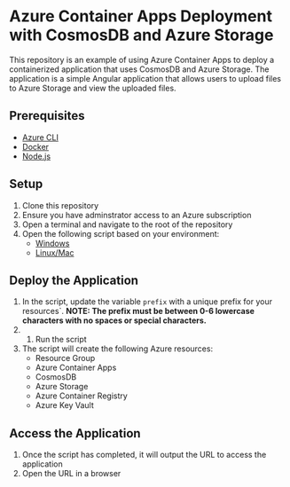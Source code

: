 # Azure Container Apps Deployment with CosmosDB and Azure Storage

This repository is an example of using Azure Container Apps to deploy a containerized application that uses CosmosDB and Azure Storage. The application is a simple Angular application that allows users to upload files to Azure Storage and view the uploaded files.

## Prerequisites
- [Azure CLI](https://docs.microsoft.com/en-us/cli/azure/install-azure-cli)
- [Docker](https://docs.docker.com/get-docker/)
- [Node.js](https://nodejs.org/en/download/)

## Setup
1. Clone this repository
1. Ensure you have adminstrator access to an Azure subscription
1. Open a terminal and navigate to the root of the repository
1. Open the following script based on your environment:
	- [Windows](scripts/setup.ps1)
	- [Linux/Mac](scripts/setup.sh)

## Deploy the Application
1. In the script, update the variable `prefix` with a unique prefix for your resources`. __<b>NOTE: The prefix must be between 0-6 lowercase characters with no spaces or special characters.</b>__
1. 1. Run the script
1. The script will create the following Azure resources:
	- Resource Group
	- Azure Container Apps
	- CosmosDB
	- Azure Storage
	- Azure Container Registry
	- Azure Key Vault

## Access the Application
1. Once the script has completed, it will output the URL to access the application
1. Open the URL in a browser

